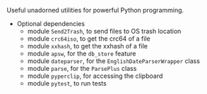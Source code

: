 
Useful unadorned utilities for powerful Python programming.

* Optional dependencies
  * module `Send2Trash`, to send files to OS trash location
  * module `crc64iso`, to get the crc64 of a file
  * module `xxhash`, to get the xxhash of a file
  * module `apsw`, for the `db_store` feature
  * module `dateparser`, for the `EnglishDateParserWrapper` class
  * module `parse`, for the `ParsePlus` class
  * module `pyperclip`, for accessing the clipboard
  * module `pytest`, to run tests

